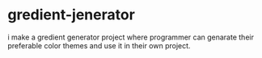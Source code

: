 # gredient-jenerator
i make a gredient generator project where programmer can genarate their preferable color themes and use it in their own project.
